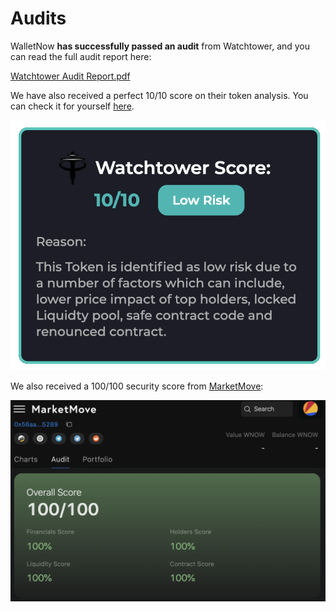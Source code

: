 # Audits

WalletNow **has successfully passed an audit** from Watchtower, and you can read the full audit report here:

[Watchtower Audit Report.pdf](https://github.com/Watchtower-WTW/Public\_Audits/blob/main/Wallet%20Now%20Smart%20Contract%20Security%20Audit.pdf)

We have also received a perfect 10/10 score on their token analysis. You can check it for yourself [here](https://www.cryptowatchtower.io/tokens/scan/0x56aa0237244c67b9a854b4efe8479cca0b105289/).

![Watchtower score](<.gitbook/assets/image (67).png>)

We also received a 100/100 security score from [MarketMove](https://app.marketmove.ai/contract-audit/0x56aa0237244c67b9a854b4efe8479cca0b105289):

![MarketMove Score](<.gitbook/assets/image (80).png>)
